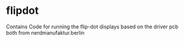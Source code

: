 # flipdot
Contains Code for running the flip-dot displays based on the driver pcb both from nerdmanufaktur.berlin 
